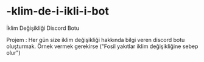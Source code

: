 # -klim-de-i-ikli-i-bot
İklim Değişikliği Discord Botu 


Projem : Her gün size iklim değişikliği hakkında bilgi veren discord botu oluşturmak. Örnek vermek gerekirse ("Fosil yakıtlar iklim değişikliğine sebep olur")
